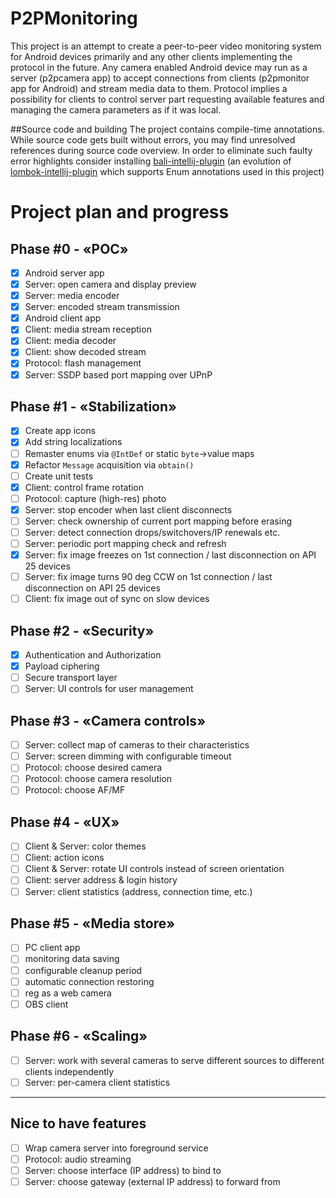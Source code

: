 # P2PMonitoring
This project is an attempt to create a peer-to-peer video monitoring system
for Android devices primarily and any other clients implementing the protocol in the future.
Any camera enabled Android device may run as a server (p2pcamera app)
to accept connections from clients (p2pmonitor app for Android) and stream media data to them.
Protocol implies a possibility for clients to control server part requesting available features
and managing the camera parameters as if it was local.

##Source code and building
The project contains compile-time annotations.
While source code gets built without errors, you may find unresolved references during source code overview.
In order to eliminate such faulty error highlights consider installing
[bali-intellij-plugin](https://github.com/coolsoftrf/bali-intellij-plugin)
(an evolution of [lombok-intellij-plugin](https://github.com/mplushnikov/lombok-intellij-plugin) 
which supports Enum annotations used in this project)

# Project plan and progress
## Phase #0 - «POC»
- [x] Android server app
- [x] Server: open camera and display preview
- [x] Server: media encoder
- [x] Server: encoded stream transmission
- [x] Android client app
- [x] Client: media stream reception
- [x] Client: media decoder
- [x] Client: show decoded stream
- [x] Protocol: flash management
- [x] Server: SSDP based port mapping over UPnP
## Phase #1 - «Stabilization»
- [x] Create app icons
- [x] Add string localizations
- [ ] Remaster enums via `@IntDef` or static `byte`->value maps
- [x] Refactor `Message` acquisition via `obtain()`
- [ ] Create unit tests
- [x] Client: control frame rotation
- [ ] Protocol: capture (high-res) photo
- [x] Server: stop encoder when last client disconnects
- [ ] Server: check ownership of current port mapping before erasing 
- [ ] Server: detect connection drops/switchovers/IP renewals etc.
- [ ] Server: periodic port mapping check and refresh
- [x] Server: fix image freezes on 1st connection / last disconnection on API 25 devices
- [ ] Server: fix image turns 90 deg CCW on 1st connection / last disconnection on API 25 devices
- [ ] Client: fix image out of sync on slow devices 
## Phase #2 - «Security»
- [x] Authentication and Authorization
- [x] Payload ciphering
- [ ] Secure transport layer
- [ ] Server: UI controls for user management
## Phase #3 - «Camera controls»
- [ ] Server: collect map of cameras to their characteristics
- [ ] Server: screen dimming with configurable timeout
- [ ] Protocol: choose desired camera
- [ ] Protocol: choose camera resolution
- [ ] Protocol: choose AF/MF
## Phase #4 - «UX»
- [ ] Client & Server: color themes
- [ ] Client: action icons
- [ ] Client & Server: rotate UI controls instead of screen orientation
- [ ] Client: server address & login history
- [ ] Server: client statistics (address, connection time, etc.)
## Phase #5 - «Media store»
- [ ] PC client app
- [ ] monitoring data saving 
- [ ] configurable cleanup period
- [ ] automatic connection restoring
- [ ] reg as a web camera
- [ ] OBS client
## Phase #6 - «Scaling»
- [ ] Server: work with several cameras to serve different sources to different clients independently
- [ ] Server: per-camera client statistics
---
## Nice to have features
- [ ] Wrap camera server into foreground service
- [ ] Protocol: audio streaming
- [ ] Server: choose interface (IP address) to bind to
- [ ] Server: choose gateway (external IP address) to forward from 
